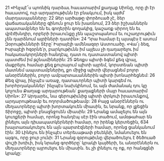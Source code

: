 21 «Ինչպէ՜ս պոռնիկ դարձաւ հաւատարիմ քաղաք Սիոնը,
որը լի էր հաւատով,
ուր արդարութիւնն էր բնակւում,
իսկ այժմ՝ մարդասպանները:
22 Ձեր արծաթը փորձուած չէ,
ձեր վաճառականները գինուն ջուր են խառնում,
23 ձեր իշխաններն ապստամբներ են եւ գողերին գողակից,
կաշառք սիրող են եւ վրէժխնդիր,
որբերի իրաւունքը չեն պաշտպանում
եւ ուշադրութիւն չեն դարձնում այրիների դատին»:
24 Դրա համար էլ այսպէս է ասում Զօրութիւնների Տէրը՝
Իսրայէլի ամենազօր Աստուածը.
«Վա՜յ ձեզ, Իսրայէլի հզօրնե՛ր,
բարկութիւնն իմ այլեւս չի դադարելու իմ հակառակորդների հանդէպ,
դատ ու դատաստանով պիտի պատժեմ իմ թշնամիներին:
25 Ձեռքս պիտի ձգեմ քեզ վրայ,
մաքրելու համար քեզ քուրայում պիտի այրեմ,
կորստեան պիտի մատնեմ ապստամբներիդ,
քո միջից պիտի վերացնեմ բոլոր անօրէններին,
բոլոր ամբարտաւաններին պիտի խոնարհեցնեմ:
26 Քեզ վրայ, ինչպէս առաջ,
դատաւորներ պիտի կարգեմ ու խորհրդականներ՝ ինչպէս նախկինում,
եւ այն ժամանակ դու կը կոչուես Քաղաք արդարութեան՝ քաղաքների մայր հաւատարիմ Սիոն»:
27 Արդարեւ, նա գերութիւնից պիտի փրկուի իրաւունքով,
արդարութեամբ եւ ողորմածութեամբ:
28 Բայց անօրէններն ու մեղաւորները պիտի խորտակուեն միասին,
եւ նրանք, որ լքեցին Տիրոջը, պիտի բնաջնջուեն միասին:
29 Նրանք ամաչելու են այն կուռքերի համար,
որոնց հանդէպ սէր էին տածում,
ամօթահար են լինելու այն դիւապատկերների համար,
որ իրենք կերտեցին,
634 խայտառակուելու են այն պարտէզների համար,
որոնց ցանկանում էին:
30 Լինելու են ինչպէս տերեւաթափ բեւեկնի,
նմանուելու են այգու, որը ջուր չունի:
31 Նրանց զօրութիւնը վերածուելու է ծեծուած վուշի խռիւի,
իսկ նրանց գործերը՝ կրակի կայծերի,
եւ անօրէններն ու մեղաւորները այրուելու են միասին.
եւ չի լինելու ոչ ոք, որ հանգցնի կրակը:

